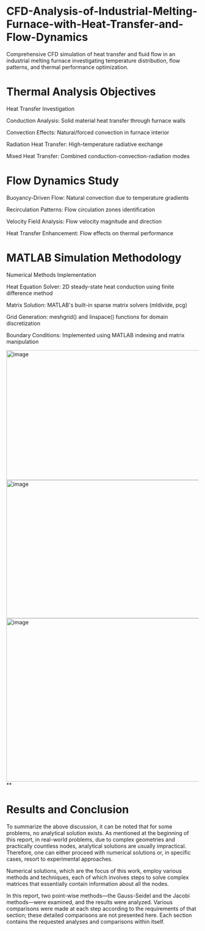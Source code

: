 # CFD-Analysis-of-Industrial-Melting-Furnace-with-Heat-Transfer-and-Flow-Dynamics
Comprehensive CFD simulation of heat transfer and fluid flow in an industrial melting furnace investigating temperature distribution, flow patterns, and thermal performance optimization.

# Thermal Analysis Objectives
Heat Transfer Investigation

Conduction Analysis: Solid material heat transfer through furnace walls

Convection Effects: Natural/forced convection in furnace interior

Radiation Heat Transfer: High-temperature radiative exchange

Mixed Heat Transfer: Combined conduction-convection-radiation modes

# Flow Dynamics Study

Buoyancy-Driven Flow: Natural convection due to temperature gradients

Recirculation Patterns: Flow circulation zones identification

Velocity Field Analysis: Flow velocity magnitude and direction

Heat Transfer Enhancement: Flow effects on thermal performance

# MATLAB Simulation Methodology
Numerical Methods Implementation

Heat Equation Solver: 2D steady-state heat conduction using finite difference method

Matrix Solution: MATLAB's built-in sparse matrix solvers (mldivide, pcg)

Grid Generation: meshgrid() and linspace() functions for domain discretization

Boundary Conditions: Implemented using MATLAB indexing and matrix manipulation


<img width="602" height="340" alt="image" src="https://github.com/user-attachments/assets/97d32ab8-3016-4bb7-b5ae-64f6f60d7b52" />
<img width="569" height="362" alt="image" src="https://github.com/user-attachments/assets/fa6df043-0a43-467f-9f3d-9ec55e0d804b" />

<img width="705" height="428" alt="image" src="https://github.com/user-attachments/assets/b6c6b3b2-b0e4-4c56-9e4e-758e103af632" />
**

# Results and Conclusion

To summarize the above discussion, it can be noted that for some problems, no analytical solution exists. As mentioned at the beginning of this report, in real-world problems, due to complex geometries and practically countless nodes, analytical solutions are usually impractical. Therefore, one can either proceed with numerical solutions or, in specific cases, resort to experimental approaches.


Numerical solutions, which are the focus of this work, employ various methods and techniques, each of which involves steps to solve complex matrices that essentially contain information about all the nodes.


In this report, two point-wise methods—the Gauss-Seidel and the Jacobi methods—were examined, and the results were analyzed. Various comparisons were made at each step according to the requirements of that section; these detailed comparisons are not presented here. Each section contains the requested analyses and comparisons within itself.
